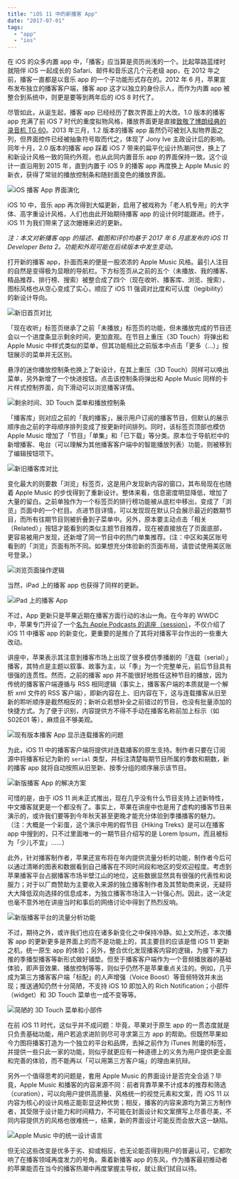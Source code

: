 ```yaml
---
title: "iOS 11 中的新播客 App"
date: "2017-07-01"
tags:
  - "app"
  - "ios"
---
```


在 iOS 的众多内置 app 中，「播客」应当算是资历尚浅的一个。比起筚路蓝缕时就陪伴 iOS 一起成长的 Safari、邮件和音乐这几个元老级 app，在 2012 年之前，播客一直都是以音乐 app 的一个子功能形式存在的。2012 年 6 月，苹果宣布发布独立的播客客户端，播客 app 这才以独立的身份示人，而作为内置 app 被整合到系统中，则更是要等到两年后的 iOS 8 时代了。

尽管如此，从诞生起，播客 app 已经经历了数次界面上的大改。1.0 版本的播客 app 充满了前 iOS 7 时代的重度拟物风格，播放界面更是直接[致敬了博朗经典的录音机 TG 60](https://www.theverge.com/2012/6/28/3123418/apple-podcasts-app-braun-tg-60)。2013 年三月，1.2 版本的播客 app 虽然仍可被划入拟物界面之列，但界面控件已经被抽象符号取而代之，体现了 Jony Ive 主政设计后的影响。同年十月，2.0 版本的播客 app 踩着 iOS 7 带来的扁平化设计热潮问世，换上了和新设计风格一致的简约外观，也从此同内置音乐 app 的界面保持一致。这个设计一直沿用到 2015 年，直到内置于 iOS 9 的播客 app 再度换上 Apple Music 的新衣，获得了常驻的播放控制条和随封面变色的播放界面。

![iOS 播客 App 界面演化](https://ww1.sinaimg.cn/large/73403117ly1fgxeafhvsdj23ly1rm1kz.jpg)

iOS 10 中，音乐 app 再次得到大幅更新，启用了被戏称为「老人机专用」的大字体、高字重设计风格，人们也由此开始期待播客 app 的设计何时能跟进。终于，iOS 11 为我们带来了这次姗姗来迟的更新。

_注：本文对新播客 app 的描述、截图和评价均基于 2017 年 6 月底发布的 iOS 11 Developer Beta 2。功能和外观可能在后续版本中发生变动。_

打开新的播客 app，扑面而来的便是一股浓浓的 Apple Music 风格。最引人注目的自然是变得极为显眼的导航栏。下方标签页从之前的五个（未播放、我的播客、精品推荐、排行榜、搜索）被整合成了四个（现在收听、播客库、浏览、搜索），图标风格也从空心变成了实心，顺应了 iOS 11 强调对比度和可认度（legibility）的新设计导向。

![新旧首页对比](https://ww1.sinaimg.cn/large/73403117ly1fgxeaeowy5j20yi0yvtve.jpg)

「现在收听」标签页继承了之前「未播放」标签页的功能，但未播放完成的节目还会以一个进度条显示剩余时间，更加直观。在节目上重压（3D Touch）将弹出和 Apple Music 中样式类似的菜单，但其功能相比之前版本中点击「更多（…）」按钮展示的菜单并无区别。

悬浮的迷你播放控制条也换上了新设计，在其上重压（3D Touch）同样可以唤出菜单，另外新增了一个快进按钮。点击该控制条将弹出和 Apple Music 同样的卡片样式控制界面，向下滑动可以浏览播客详情。

![剩余时间、3D Touch 菜单和播放控制条](https://ww1.sinaimg.cn/large/73403117ly1fgxeaf1ck2j222m0v84qp.jpg)

「播客库」则对应之前的「我的播客」，展示用户订阅的播客节目，但默认的展示顺序由之前的字母顺序排列变成了按更新时间排列。同时，该标签页顶部也模仿 Apple Music 增加了「节目」「单集」和「已下载」等分类。原本位于导航栏中的新增播客、电台（可以理解为其他播客客户端中的智能播放列表）功能，则被移到了编辑按钮项下。

![新旧播客库对比](https://ww1.sinaimg.cn/large/73403117ly1fgxedswmi6j20yi0yvdy6.jpg)

变化最大的则要数「浏览」标签页，这是用户发现新内容的窗口，其布局现在也随着 Apple Music 的步伐得到了重新设计。整体来看，信息密度明显降低，增加了大量的留白。之前单独作为一个标签页的排行榜功能被从底栏中移出，变成了「浏览」页面中的一个栏目。点进节目详情，可以发现现在默认只会展示最近的数期节目，而所有往期节目则被折叠到子菜单中。另外，原本要主动点击「相关（Related）」按钮才能看到的类似主题节目推荐，现在被直接放在了页面底部，更容易被用户发现，还新增了同一节目中的热门单集推荐。(注：中区和美区账号看到的「浏览」页面有所不同。如果想充分体验新的页面布局，请尝试使用美区账号登录。）

![浏览页面操作逻辑](https://ww1.sinaimg.cn/large/73403117ly1fgxeaen3kbj229g110e3f.jpg)

当然，iPad 上的播客 app 也获得了同样的更新。

![iPad 上的播客 App](https://ww1.sinaimg.cn/large/73403117ly1fgxeafiezgj22801ueqv6.jpg)

不过，App 更新只是苹果近期在播客方面行动的冰山一角。在今年的 WWDC 中，苹果专门开设了一个[名为 Apple Podcasts 的讲座（session）](https://developer.apple.com/videos/play/wwdc2017/512/)，不仅介绍了 iOS 11 中播客 app 的新变化，更重要的是推介了其将对播客平台作出的一些重大改动。

讲座中，苹果表示其注意到播客市场上出现了很多模仿季播剧的「连载（serial）」播客，其特点是主题以叙事、故事为主，以「季」为一个完整单元，前后节目具有很强的连贯性。然而，之前的播客 app 并不能很好地胜任这种节目的播放，因为传统的播客客户端遵循与 RSS 相同逻辑（事实上，播客客户端的本质就是一个解析 xml 文件的 RSS 客户端），即新内容在上、旧内容在下，这与连载播客从旧至新的聆听顺序是截然相反的；新听众若想补全之前错过的节目，也没有批量添加的快捷方式。为了便于识别，内容提供方不得不手动在播客名称前加上标示（如 S02E01 等），麻烦且不够美观。

![现有版本播客 App 显示连载播客的问题](https://ww1.sinaimg.cn/large/73403117ly1fgxeaen3b7j239s1u9aoo.jpg)

为此，iOS 11 中的播客客户端将提供对连载播客的原生支持。制作者只要在订阅源中将播客标记为新的 `serial` 类型，并标注清楚每期节目所属的季数和期数，新的播客 app 就将自动按照从旧至新、按季分组的顺序展示该节目。

![新版播客 App 的解决方案](https://ww1.sinaimg.cn/large/73403117ly1fgxeaelrmhj239s1u9h03.jpg)

可惜的是，由于 iOS 11 尚未正式推出，现在几乎没有什么节目支持上述新特性，中文播客就更是一个都没有了。事实上，苹果在讲座中也是用了虚构的播客节目来演示的，或许我们要等到今年秋天甚至更晚才能充分体验到季播播客的魅力。（注：大概是一个彩蛋，这个演示中用的假节目《Hiking Treks》是可以在播客 app 中搜到的，只不过里面唯一的一期节目介绍写的是 Lorem Ipsum，而且被标为「少儿不宜」……）

此外，针对播客制作者，苹果还宣布将在年内提供流量分析的功能，制作者今后可以通过清晰的图表和数据看到自己播客在不同时间段和地区的受欢迎程度。考虑到苹果播客平台占据播客市场半壁江山的地位，这些数据显然具有很强的代表性和说服力；对于以厂商赞助为主要收入来源的独立播客制作者及其赞助商来说，无疑将大大降低双向选择的信息成本，为独立播客市场注入一针强心剂。因此，这一决定也毫不意外地在讲座当时和事后的网络讨论中得到了热烈反响。

![新版播客平台的流量分析功能](https://ww1.sinaimg.cn/large/73403117ly1fgxeael4ezj22yo1o04e5.jpg)

不过，期待之外，或许我们也应在诸多新变化之中保持冷静。如上文所述，本次播客 app 的更新更多是界面上的而不是功能上的，其主要目的应该是借 iOS 11 更新之机，统一原生 app 的体验；另外，整合优化发现播客内容的逻辑，为接下来力推的季播型播客等新形式做好铺垫。但至于播客客户端作为一个音频播放器的基础体验，即声音效果、播放控制等等，则似乎仍然不是苹果重点关注的。例如，几乎成为第三方播客客户端「标配」的人声增强（Voice Boost）等音频特效并未出现；推送通知仍然十分简陋，不支持 iOS 10 即加入的 Rich Notification；小部件（widget）和 3D Touch 菜单也一成不变等等。

![简陋的 3D Touch 菜单和小部件](https://ww1.sinaimg.cn/large/73403117ly1fgxeaf2jv8j22o2142hdt.jpg)

在前 iOS 11 时代，这似乎并不成问题：毕竟，苹果对于原生 app 的一贯态度就是只负责基础功能，用户若追求进阶则尽可寻求第三方 app 的帮助。但既然苹果如今力图将播客打造为一个独立的平台和品牌，去掉之前作为 iTunes 附庸的标签，并提供一些只此一家的功能，则似乎就更应有一种道德上的义务为用户提供更全面和完善的体验，而不能再以「可以用第三方客户端」的理由来抗辩。

另外一个值得思考的问题是，套用 Apple Music 的界面设计是否完全合适？毕竟，Apple Music 和播客的内容来源不同：前者背靠苹果不计成本的推荐和筛选（curation），可以向用户提供高质量、风格统一的视觉元素和文案，而 iOS 11 以内容为核心的设计风格正能彰显这种优势；相反，播客的内容来源均为第三方制作者，其受限于设计能力和时间精力，不可能在封面设计和文案撰写上尽善尽美，不同内容提供方的风格也很难统一，结果，新的界面设计可能反而会放大这一缺陷。

![Apple Music 中的统一设计语言](https://ww1.sinaimg.cn/large/73403117ly1fgxeafn5woj220m1kwx6r.jpg)

但无论这些改变是优多于劣、抑或相反，也无论能否得到用户的普遍认可，它都吹响了在播客领域再度发力的号角。乘着新播客 app 的东风，作为播客最初推动者的苹果能否在当今的播客热潮中再度掌握主导权，就让我们拭目以待。
